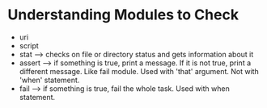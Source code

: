 # Understanding Modules to Check
- uri
- script
- stat --> checks on file or directory status and gets information about it
- assert --> if something is true, print a message. If it is not true, print a different message. Like fail module. Used with 'that' argument. Not with 'when' statement.
- fail --> if something is true, fail the whole task. Used with when statement.

